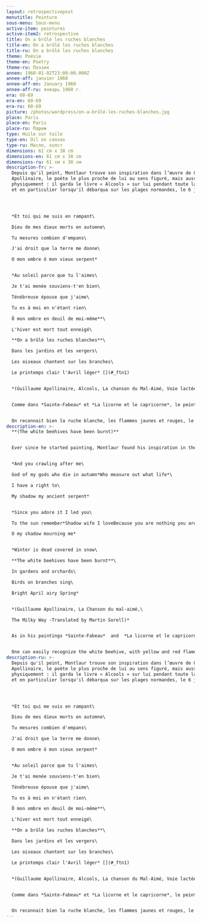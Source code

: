 ```yaml
---
layout: retrospectivepost
menutitle: Peinture
sous-menu: Sous-menu
active-item: peintures
active-item2: retrospective
title: On a brûlé les ruches blanches
title-en: On a brûlé les ruches blanches
title-ru: On a brûlé les ruches blanches
theme: Poésie
theme-en: Poetry
theme-ru: Поэзия
annee: 1960-01-02T23:00:00.000Z
annee-aff: janvier 1960
annee-aff-en: January 1960
annee-aff-ru: январь 1960 г.
era: 60-69
era-en: 60-69
era-ru: 60-69
picture: /photos/wordpress/on-a-brûlé-les-ruches-blanches.jpg
place: Paris
place-en: Paris
place-ru: Париж
type: Huile sur toile
type-en: Oil on canvas
type-ru: Масло, холст
dimensions: 61 cm x 38 cm
dimensions-en: 61 cm x 38 cm
dimensions-ru: 61 см x 38 см
description-fr: >-
  Depuis qu'il peint, Montlaur trouve son inspiration dans l’œuvre de Guillaume
  Apollinaire, le poète le plus proche de lui au sens figuré, mais aussi
  physiquement : il garda le livre « Alcools » sur lui pendant toute la guerre,
  et en particulier lorsqu'il débarqua sur les plages normandes, le 6 juin 1944.




  *Et toi qui me suis en rampant\

  Dieu de mes dieux morts en automne\

  Tu mesures combien d'empans\

  J'ai droit que la terre me donne\

  O mon ombre ô mon vieux serpent*


  *Au soleil parce que tu l'aimes\

  Je t'ai menée souviens-t'en bien\

  Ténébreuse épouse que j'aime\

  Tu es à moi en n'étant rien\

  Ô mon ombre en deuil de moi-même**\

  L'hiver est mort tout enneigé\

  **On a brûlé les ruches blanches**\

  Dans les jardins et les vergers\

  Les oiseaux chantent sur les branches\

  Le printemps clair l'Avril léger* [](#_ftn1)


  *(Guillaume Apollinaire, Alcools, La chanson du Mal-Aimé, Voie lactée)*


  Comme dans *Sainte-Fabeau* et *La licorne et le capricorne*, le peintre reproduit sur la toile les vers d'Apollinaire dans  *La chanson du mal-Aimé*. Ici, le poète demande à son ombre, « sa ténébreuse épouse », de combien d'empans de terre il aura besoin pour creuser sa tombe. Mais l'hiver est mort, les ruches ont gelé et brûlent, les oiseaux chantent, c'est le printemps.


  On reconnait bien la ruche blanche, les flammes jaunes et rouges, le ciel bleu. On reconnait également les quelques empans de terre en bas du tableau.
description-en: >-
  **(The white beehives have been burnt)**


  Ever since he started painting, Montlaur found his inspiration in the works of Guillaume Apollinaire, the poet closest to him figuratively but also physically. Montlaur kept Apollinaire's “*Alcools*” with him throughout the war, and in particular when he landed on the Normandy beaches on D-Day.


  *And you crawling after me\

  God of my gods who die in autumn*Who measure out what life*\

  I have a right to\

  My shadow my ancient serpent*


  *Since you adore it I led you\

  To the sun remember*Shadow wife I loveBecause you are nothing you are mine*\

  O my shadow mourning me*


  *Winter is dead covered in snow\

  **The white beehives have been burnt**\

  In gardens and orchards\

  Birds on branches sing\

  Bright April airy Spring*


  *(Guillaume Apollinaire, La Chanson du mal-aimé,\

  The Milky Way -Translated by Martin Sorell)*


  As in his paintings *Sainte-Fabeau*  and  *La licorne et le capricorne* , Montlaur reproduces on the canvas verses fromApollinaire's *La chanson du mal-Aimé* . The poet asks his shadow, "his dark wife", how many spans of earth he will need to dig his grave. Now winter is dead, the beehives have frozen and are burning, the birds are singing, it is springtime.


  One can easily recognize the white beehive, with yellow and red flames, a blue sky. there are a few spans of earth at the bottom of the painting.
description-ru: >-
  Depuis qu'il peint, Montlaur trouve son inspiration dans l’œuvre de Guillaume
  Apollinaire, le poète le plus proche de lui au sens figuré, mais aussi
  physiquement : il garda le livre « Alcools » sur lui pendant toute la guerre,
  et en particulier lorsqu'il débarqua sur les plages normandes, le 6 juin 1944.




  *Et toi qui me suis en rampant\

  Dieu de mes dieux morts en automne\

  Tu mesures combien d'empans\

  J'ai droit que la terre me donne\

  O mon ombre ô mon vieux serpent*


  *Au soleil parce que tu l'aimes\

  Je t'ai menée souviens-t'en bien\

  Ténébreuse épouse que j'aime\

  Tu es à moi en n'étant rien\

  Ô mon ombre en deuil de moi-même**\

  L'hiver est mort tout enneigé\

  **On a brûlé les ruches blanches**\

  Dans les jardins et les vergers\

  Les oiseaux chantent sur les branches\

  Le printemps clair l'Avril léger* [](#_ftn1)


  *(Guillaume Apollinaire, Alcools, La chanson du Mal-Aimé, Voie lactée)*


  Comme dans *Sainte-Fabeau* et *La licorne et le capricorne*, le peintre reproduit sur la toile les vers d'Apollinaire dans  *La chanson du mal-Aimé*. Ici, le poète demande à son ombre, « sa ténébreuse épouse », de combien d'empans de terre il aura besoin pour creuser sa tombe. Mais l'hiver est mort, les ruches ont gelé et brûlent, les oiseaux chantent, c'est le printemps.


  On reconnait bien la ruche blanche, les flammes jaunes et rouges, le ciel bleu. On reconnait également les quelques empans de terre en bas du tableau.
---
```

